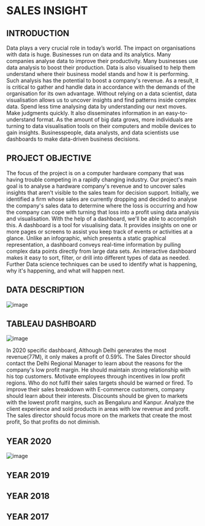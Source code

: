 # SALES INSIGHT
## INTRODUCTION

Data plays a very crucial role in today’s world. The impact on organisations with data is
huge. Businesses run on data and its analytics. Many companies analyse data to improve
their productivity. Many businesses use data analysis to boost their production. Data is
also visualised to help them understand where their business model stands and how it is
performing. Such analysis has the potential to boost a company's revenue. As a result, it
is critical to gather and handle data in accordance with the demands of the organisation
for its own advantage. Without relying on a data scientist, data visualisation allows us to
uncover insights and find patterns inside complex data. Spend less time analysing data by
understanding our next moves. Make judgments quickly. It also disseminates information
in an easy-to-understand format. As the amount of big data grows, more individuals are
turning to data visualisation tools on their computers and mobile devices to gain insights.
Businesspeople, data analysts, and data scientists use dashboards to make data-driven
business decisions.


## PROJECT OBJECTIVE
The focus of the project is on a computer hardware company that was having trouble competing 
in a rapidly changing industry. Our project's main goal is to analyse a hardware company's 
revenue and to uncover sales insights that aren't visible to the sales team for decision support. 
Initially, we identified a firm whose sales are currently dropping and decided to analyse the 
company's sales data to determine where the loss is occurring and how the company can cope 
with turning that loss into a profit using data analysis and visualisation. With the help of a 
dashboard, we'll be able to accomplish this. A dashboard is a tool for visualising data. It provides 
insights on one or more pages or screens to assist you keep track of events or activities at a 
glance. Unlike an infographic, which presents a static graphical representation, a dashboard 
conveys real-time information by pulling complex data points directly from large data sets. An 
interactive dashboard makes it easy to sort, filter, or drill into different types of data as needed.
Further Data science techniques can be used to identify what is happening, why it's happening, 
and what will happen next.

## DATA DESCRIPTION
![image](https://user-images.githubusercontent.com/41823726/146797360-81dd074d-8b76-442f-9314-59881428366e.png)

## TABLEAU DASHBOARD
![image](https://user-images.githubusercontent.com/41823726/146798106-5971892e-c3ae-4d47-a3a9-1f20afc10b9b.png)



In 2020 specific dashboard, Although Delhi generates the 
most revenue(77M), it only makes a profit of 0.59%. The 
Sales Director should contact the Delhi Regional Manager 
to learn about the reasons for the company's low profit 
margin. He should maintain strong relationship with 
his top customers. Motivate employees through incentives 
in low profit regions. Who do not fulfil their sales targets 
should be warned or fired. To improve their sales breakdown with E-commerce 
customers, company should learn about their interests. 
Discounts should be given to markets with the lowest profit 
margins, such as Bengaluru and Kanpur. Analyze the client 
experience and sold products in areas with low revenue and 
profit. The sales director should focus more on the markets 
that create the most profit, So that profits do not diminish.

## YEAR 2020
![image](https://user-images.githubusercontent.com/41823726/147170019-d1e7812c-9893-4f34-aeaa-a6580c892b9e.png)
## YEAR 2019
## YEAR 2018
## YEAR 2017



